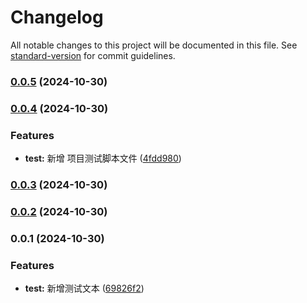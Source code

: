 # Changelog

All notable changes to this project will be documented in this file. See [standard-version](https://github.com/conventional-changelog/standard-version) for commit guidelines.

### [0.0.5](https://github.com/q664867460/vite3_vue2_project_demo/compare/v0.0.4...v0.0.5) (2024-10-30)

### [0.0.4](https://github.com/q664867460/vite3_vue2_project_demo/compare/v0.0.3...v0.0.4) (2024-10-30)


### Features

* **test:** 新增 项目测试脚本文件 ([4fdd980](https://github.com/q664867460/vite3_vue2_project_demo/commit/4fdd9806e501daf9ad0a75ec150b6de061156ab2))

### [0.0.3](https://github.com/q664867460/vite3_vue2_project_demo/compare/v0.0.2...v0.0.3) (2024-10-30)

### [0.0.2](https://github.com/q664867460/vite3_vue2_project_demo/compare/v0.0.1...v0.0.2) (2024-10-30)

### 0.0.1 (2024-10-30)


### Features

* **test:** 新增测试文本 ([69826f2](https://github.com/q664867460/vite3_vue2_project_demo/commit/69826f2428142752f3968df22383082e62e7acef))
